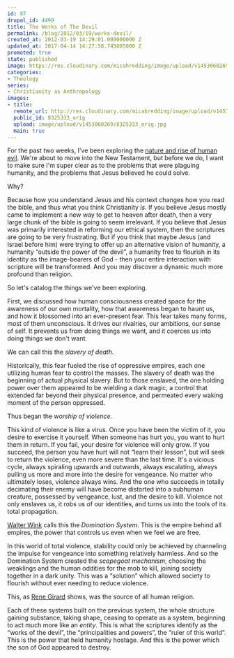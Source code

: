 ```yaml
---
id: 97
drupal_id: 4499
title: The Works of The Devil
permalink: /blog/2012/03/19/works-devil/
created_at: 2012-03-19 14:29:01.000000000 Z
updated_at: 2017-04-14 14:27:58.745805000 Z
promoted: true
state: published
image: https://res.cloudinary.com/micahredding/image/upload/v1453060269/8325333_orig.jpg
categories:
- Theology
series:
- Christianity as Anthropology
images:
- title: 
  remote_url: http://res.cloudinary.com/micahredding/image/upload/v1453060269/8325333_orig.jpg
  public_id: 8325333_orig
  upload: image/upload/v1453060269/8325333_orig.jpg
  main: true
---
```

For the past two weeks, I've been exploring the [nature and rise of human evil](http://micahredding.com/blog/series/christianity-anthropology). We're about to move into the New Testament, but before we do, I want to make sure I'm super clear as to the problems that were plaguing humanity, and the problems that Jesus believed he could solve.

Why?

Because how you understand Jesus and his context changes how you read the bible, and thus what you think Christianity *is*. If you believe Jesus mostly came to implement a new way to get to heaven after death, then a very large chunk of the bible is going to seem irrelevant. If you believe that Jesus was primarily interested in reforming our ethical system, then the scriptures are going to be very frustrating. But if you think that maybe Jesus (and Israel before him) were trying to offer up an alternative vision of humanity, a humanity “outside the power of the devil”, a humanity free to flourish in its identity as the image-bearers of God - then your entire interaction with scripture will be transformed. And you may discover a dynamic much more profound than religion.

So let's catalog the things we've been exploring.

First, we discussed how human consciousness created space for the awareness of our own mortality, how that awareness began to haunt us, and how it blossomed into an ever-present fear. This fear takes many forms, most of them unconscious. It drives our rivalries, our ambitions, our sense of self. It prevents us from doing things we want, and it coerces us into doing things we don't want.

We can call this the *slavery of death*.

Historically, this fear fueled the rise of oppressive empires, each one utilizing human fear to control the masses. The slavery of death was the beginning of actual physical slavery. But to those enslaved, the one holding power over them appeared to be wielding a dark magic, a control that extended far beyond their physical presence, and permeated every waking moment of the person oppressed.

Thus began the *worship of violence*.

This kind of violence is like a virus. Once you have been the victim of it, you desire to exercise it yourself. When someone has hurt you, you want to hurt them in return. If you fail, your desire for violence will only grow. If you succeed, the person you have hurt will not “learn their lesson”, but will seek to return the violence, even more severe than the last time. It's a vicious cycle, always spiraling upwards and outwards, always escalating, always pulling us more and more into the desire for vengeance. No matter who ultimately loses, violence always wins. And the one who succeeds in totally decimating their enemy will have become distorted into a subhuman creature, possessed by vengeance, lust, and the desire to kill. Violence not only enslaves us, it robs us of our identities, and turns us into the tools of its total propagation.

[Walter Wink](http://micahredding.com/blog/2012/03/11/references-christianity-anthropology) calls this the *Domination System*. This is the empire behind all empires, the power that controls us even when we feel we are free.

In this world of total violence, stability could only be achieved by channeling the impulse for vengeance into something relatively harmless. And so the Domination System created the *scapegoat mechanism*, choosing the weaklings and the human oddities for the mob to kill, joining society together in a dark unity. This was a “solution” which allowed society to flourish without ever needing to reduce violence.

This, as [Rene Girard](http://micahredding.com/blog/2012/03/11/references-christianity-anthropology) shows, was the source of all human religion.

Each of these systems built on the previous system, the whole structure gaining substance, taking shape, ceasing to operate as a system, beginning to act much more like an *entity*. This is what the scriptures identify as the “works of the devil”, the “principalities and powers”, the “ruler of this world”. This is the power that held humanity hostage. And this is the power which the son of God appeared to destroy.
